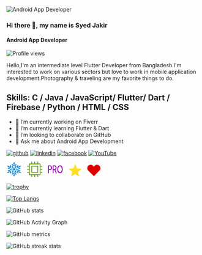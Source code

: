 ![Android App Developer](https://pbs.twimg.com/profile_banners/1502685672603152385/1654408744/1080x360)

### Hi there 👋, my name is Syed Jakir
#### Android App Developer
![Profile views](https://gpvc.arturio.dev/jakir7890)

Hello,I'm an intermediate level Flutter Developer from Bangladesh.I'm interested to work on various sectors but love to work in mobile application development.Photography & traveling are my favorite things to do.

## Skills: C / Java / JavaScript/ Flutter/ Dart / Firebase / Python / HTML / CSS

- 🔭 I’m currently working on Fiverr 
- 🌱 I’m currently learning Flutter & Dart 
- 👯 I’m looking to collaborate on GitHub 
- 💬 Ask me about Android App Development 


[<img src='https://www.vectorlogo.zone/logos/github/github-icon.svg' alt='github' height='40'>](https://github.com/jakir7890)  [<img src='https://www.vectorlogo.zone/logos/linkedin/linkedin-icon.svg' alt='linkedin' height='40'>](https://www.linkedin.com/in/sayed-ashikul-3853401ab//)  [<img src='https://www.vectorlogo.zone/logos/facebook/facebook-official.svg' alt='facebook' height='40'>](https://www.facebook.com/profile.php?id=100081312652534)  [<img src='https://www.vectorlogo.zone/logos/youtube/youtube-icon.svg' alt='YouTube' height='40'>](//www.youtube.com/channel/UCAWLyHGW9AQmcelSStJpxxg)  

<a href='https://archiveprogram.github.com/'><img src='https://raw.githubusercontent.com/acervenky/animated-github-badges/master/assets/acbadge.gif' width='40' height='40'></a> <a href='https://docs.github.com/en/developers'><img src='https://raw.githubusercontent.com/acervenky/animated-github-badges/master/assets/devbadge.gif' width='40' height='40'></a> <a href='https://github.com/pricing'><img src='https://raw.githubusercontent.com/acervenky/animated-github-badges/master/assets/pro.gif' width='40' height='40'></a> <a href='https://stars.github.com/'><img src='https://raw.githubusercontent.com/acervenky/animated-github-badges/master/assets/starbadge.gif' width='35' height='35'></a> <a href='https://docs.github.com/en/github/supporting-the-open-source-community-with-github-sponsors'><img src='https://raw.githubusercontent.com/acervenky/animated-github-badges/master/assets/sponsorbadge.gif' width='35' height='35'></a> 

[![trophy](https://github-profile-trophy.vercel.app/?username=jakir7890)](https://github.com/ryo-ma/github-profile-trophy)

[![Top Langs](https://github-readme-stats.vercel.app/api/top-langs/?username=jakir7890)](https://github.com/anuraghazra/github-readme-stats)

![GitHub stats](https://github-readme-stats.vercel.app/api?username=jakir7890&show_icons=true&count_private=true)  

![GitHub Activity Graph](https://activity-graph.herokuapp.com/graph?username=jakir7890)  

![GitHub metrics](https://metrics.lecoq.io/jakir7890)  

![GitHub streak stats](https://github-readme-streak-stats.herokuapp.com/?user=jakir7890)  

  

